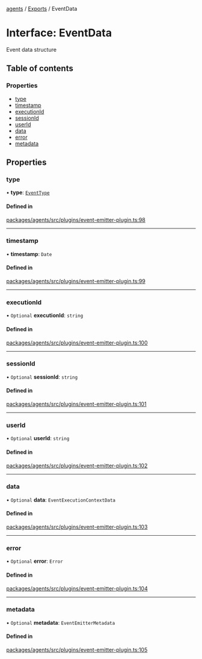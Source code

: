 <!-- 
 ⚠️  AUTO-GENERATED FILE - DO NOT EDIT MANUALLY
 This file is automatically generated by scripts/docs-generator.js
 To make changes, edit the source TypeScript files or update the generator script
-->

[agents](../../) / [Exports](../modules) / EventData

# Interface: EventData

Event data structure

## Table of contents

### Properties

- [type](EventData#type)
- [timestamp](EventData#timestamp)
- [executionId](EventData#executionid)
- [sessionId](EventData#sessionid)
- [userId](EventData#userid)
- [data](EventData#data)
- [error](EventData#error)
- [metadata](EventData#metadata)

## Properties

### type

• **type**: [`EventType`](../modules#eventtype)

#### Defined in

[packages/agents/src/plugins/event-emitter-plugin.ts:98](https://github.com/woojubb/robota/blob/87419dbb26faf50d7f1d60ae717fbe215743d1f6/packages/agents/src/plugins/event-emitter-plugin.ts#L98)

___

### timestamp

• **timestamp**: `Date`

#### Defined in

[packages/agents/src/plugins/event-emitter-plugin.ts:99](https://github.com/woojubb/robota/blob/87419dbb26faf50d7f1d60ae717fbe215743d1f6/packages/agents/src/plugins/event-emitter-plugin.ts#L99)

___

### executionId

• `Optional` **executionId**: `string`

#### Defined in

[packages/agents/src/plugins/event-emitter-plugin.ts:100](https://github.com/woojubb/robota/blob/87419dbb26faf50d7f1d60ae717fbe215743d1f6/packages/agents/src/plugins/event-emitter-plugin.ts#L100)

___

### sessionId

• `Optional` **sessionId**: `string`

#### Defined in

[packages/agents/src/plugins/event-emitter-plugin.ts:101](https://github.com/woojubb/robota/blob/87419dbb26faf50d7f1d60ae717fbe215743d1f6/packages/agents/src/plugins/event-emitter-plugin.ts#L101)

___

### userId

• `Optional` **userId**: `string`

#### Defined in

[packages/agents/src/plugins/event-emitter-plugin.ts:102](https://github.com/woojubb/robota/blob/87419dbb26faf50d7f1d60ae717fbe215743d1f6/packages/agents/src/plugins/event-emitter-plugin.ts#L102)

___

### data

• `Optional` **data**: `EventExecutionContextData`

#### Defined in

[packages/agents/src/plugins/event-emitter-plugin.ts:103](https://github.com/woojubb/robota/blob/87419dbb26faf50d7f1d60ae717fbe215743d1f6/packages/agents/src/plugins/event-emitter-plugin.ts#L103)

___

### error

• `Optional` **error**: `Error`

#### Defined in

[packages/agents/src/plugins/event-emitter-plugin.ts:104](https://github.com/woojubb/robota/blob/87419dbb26faf50d7f1d60ae717fbe215743d1f6/packages/agents/src/plugins/event-emitter-plugin.ts#L104)

___

### metadata

• `Optional` **metadata**: `EventEmitterMetadata`

#### Defined in

[packages/agents/src/plugins/event-emitter-plugin.ts:105](https://github.com/woojubb/robota/blob/87419dbb26faf50d7f1d60ae717fbe215743d1f6/packages/agents/src/plugins/event-emitter-plugin.ts#L105)
